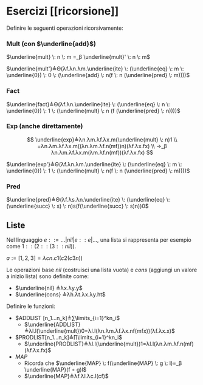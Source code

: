 
# Esercizi [[ricorsione]]

Definire le seguenti operazioni ricorsivamente:

### Mult (con $\underline{add}$)

$\underline{mult} \: n \: m =_β \underline{mult}' \: n \: m$

$\underline{mult'}≜Θ(λf.λn.λm.\underline{ite} \: (\underline{eq} \: m \: \underline{0}) \: 0 \: (\underline{add} \: n(f \: n (\underline{pred} \: m))))$

### Fact

$\underline{fact}≜Θ(λf.λn.\underline{ite} \: (\underline{eq} \: n \: \underline{0}) \: 1 \: (\underline{mult} \: n (f (\underline{pred} \: n))))$

### Exp (anche direttamente)

$$
\underline{exp}≜λn.λm.λf.λx.m(\underline{mult} \: n)1 \\
=λn.λm.λf.λx.m((λn.λm.λf.n(mf))n)(λf.λx.fx) \\
→_β λn.λm.λf.λx.m(λm.λf.n(mf))(λf.λx.fx)
$$

$\underline{exp'}≜Θ(λf.λn.λm.\underline{ite} \: (\underline{eq} \: m \: \underline{0}) \: 1 \: (\underline{mult} \: n(f \: n (\underline{pred} \: m))))$

### Pred

$\underline{pred}≜Θ(λf.λs.λn.\underline{ite} \: (\underline{eq} \: (\underline{succ} \: s) \: n)s(f(\underline{succ} \: s)n))0$

## Liste

Nel linguaggio $e::=...|nil|e::e|...$, una lista si rappresenta per esempio come $1::(2::(3::nil))$.

$a := [1, 2, 3] = λcn.c 1 (c 2 (c 3 n))$

Le operazioni base $nil$ (costruisci una lista vuota) e $cons$ (aggiungi un valore a inizio lista) sono definite come:
- $\underline{nil} ≜λx.λy.y$
- $\underline{cons} ≜λh.λt.λx.λy.ht$

Definire le funzioni:
- $ADDLIST [n_1...n_k]≜∑\limits_{i=1}^kn_i$
	- $\underline{ADDLIST}≜λl.l(\underline{mult})0=λl.l(λn.λm.λf.λx.nf(mfx))(λf.λx.x)$
- $PRODLIST[n_1...n_k]≜∏\limits_{i=1}^kn_i$
	- $\underline{PRODLIST}≜λl.l(\underline{mult})1=λl.l(λn.λm.λf.n(mf)(λf.λx.fx)$
- $MAP$
	- Ricorda che $\underline{MAP} \: f(\underline{MAP} \: g \: l)=_β \underline{MAP}(f ∘ g)l$
	- $\underline{MAP}≜λf.λl.λc.l(cf)$
